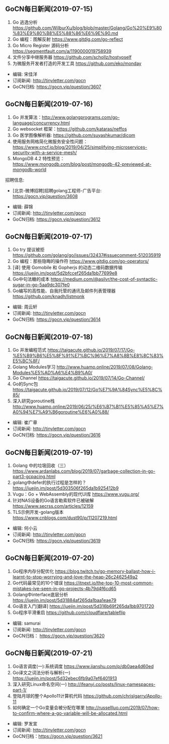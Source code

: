 ## GoCN每日新闻(2019-07-15)

1. Go 逃逸分析 https://github.com/WilburXu/blog/blob/master/Golang/Go%20%E9%80%83%E9%80%B8%E5%88%86%E6%9E%90.md
2. Go 编程：图解反射 https://www.gitdig.com/go-reflect
3. Go Micro Register 源码分析 https://segmentfault.com/a/1190000019758939
4. 文件分享中继服务器 https://github.com/schollz/hostyoself
5. 为微服务开发者打造的开发工具 https://github.com/eko/monday

- 编辑: 宋佳洋
- 订阅新闻: http://tinyletter.com/gocn
- GoCN归档: https://gocn.vip/question/3607

## GoCN每日新闻(2019-07-16)

1. Go 并发算法：http://www.golangprograms.com/go-language/concurrency.html
2. Go websocket 框架：https://github.com/kataras/neffos
3. Go 医学图像解析器: https://github.com/suyashkumar/dicom
4. 使用服务网格简化微服务安全性问题：https://www.cncf.io/blog/2019/04/25/simplifying-microservices-security-with-a-service-mesh/
5. MongoDB 4.2 特性预览：https://www.mongodb.com/blog/post/mongodb-42-previewed-at-mongodb-world 

招聘信息:
* [北京-微博招聘]招聘golang工程师-广告平台: https://gocn.vip/question/3608

- 编辑: 薛锦
- 订阅新闻: http://tinyletter.com/gocn
- GoCN归档: https://gocn.vip/question/3612

## GoCN每日新闻(2019-07-17)

1. Go try 提议被拒 https://github.com/golang/go/issues/32437#issuecomment-512035919
2. Go 编程：那些隐晦的操作符 https://www.gitdig.com/go-operators/
3. [译] 使用 Gomobile 和 Gopherjs 的动态二维码数据传输 https://juejin.im/post/5d2bfccef265da1bb77699e8
4. Go中句法糖的成本 https://medium.com/@asilvr/the-cost-of-syntactic-sugar-in-go-5aa9dc307fe0
5. Go编写的高性能、自我托管的通讯及邮件列表管理器 https://github.com/knadh/listmonk

- 编辑: 周云轩
- 订阅新闻: http://tinyletter.com/gocn
- GoCN归档: https://gocn.vip/question/3614

## GoCN每日新闻(2019-07-18)

1. Go 并发编程范式 https://taigacute.github.io/2019/07/17/Go-%E5%B9%B6%E5%8F%91%E7%BC%96%E7%A8%8B%E8%8C%83%E5%BC%8F/
2. Golang Modules学习  http://www.huamo.online/2019/07/08/Golang-Modules%E5%AD%A6%E4%B9%A0/
3. Go Channel  https://taigacute.github.io/2019/07/14/Go-Channel/
4. Go的Sync包  https://taigacute.github.io/2019/07/12/Go%E7%9A%84Sync%E5%8C%85/
5. 深入研究goroutine栈  http://www.huamo.online/2019/06/25/%E6%B7%B1%E5%85%A5%E7%A0%94%E7%A9%B6goroutine%E6%A0%88/

- 编辑: 崔广章
- 订阅新闻: http://tinyletter.com/gocn
- GoCN归档: https://gocn.vip/question/3616


## GoCN每日新闻(2019-07-19)

1. Golang 中的垃圾回收（三）https://www.ardanlabs.com/blog/2019/07/garbage-collection-in-go-part3-gcpacing.html
2. golang中defer的执行过程是怎样的？https://juejin.im/post/5d303506f265da1b925412b9
3. Vugu：Go + WebAssembly的现代UI库 https://www.vugu.org/
4. 针对NAS设备的Go语言勒索软件已被破解 https://www.secrss.com/articles/12159
5. TLS示例开发-golang版本 https://www.cnblogs.com/dust90/p/11207219.html

- 编辑: 何小云
- 订阅新闻: http://tinyletter.com/gocn
- GoCN归档: https://gocn.vip/question/3619


## GoCN每日新闻(2019-07-20)

1. Go程序内存分配优化 https://blog.twitch.tv/go-memory-ballast-how-i-learnt-to-stop-worrying-and-love-the-heap-26c2462549a2
2. Go代码最常见的10个错误 https://itnext.io/the-top-10-most-common-mistakes-ive-seen-in-go-projects-4b79d4f6cd65
3. Golang中interface底层分析 https://juejin.im/post/5d31884af265da1baa1eae79
4. Go语言入门[翻译] https://juejin.im/post/5d316b69f265da1bb9701720
5. Go程序平滑重启 https://github.com/cloudflare/tableflip

- 编辑: samurai
- 订阅新闻: http://tinyletter.com/gocn
- GoCN归档： https://gocn.vip/question/3620

## GoCN每日新闻(2019-07-21)
1. Go语言调度(一):系统调度 https://www.jianshu.com/p/db0aea4d60ed
2. Go译文之词法分析与解析(一) https://juejin.im/post/5d32ebec6fb9a07ef6401913
3. 深入研究Linux命名空间(一) http://ifeanyi.co/posts/linux-namespaces-part-1/
4. 登陆月球的整个Apollo11计算机代码 https://github.com/chrislgarry/Apollo-11
5. 如何确定一个Go变量会被分配在哪里 http://russellluo.com/2019/07/how-to-confirm-where-a-go-variable-will-be-allocated.html

- 编辑: 罗发宣
- 订阅新闻: http://tinyletter.com/gocn
- GoCN归档：https://gocn.vip/question/3621
